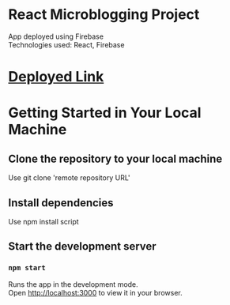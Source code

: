 # React Microblogging Project

App deployed using Firebase\
Technologies used: React, Firebase

# [Deployed Link](https://micro-blogging-project-b48cb.web.app/)

# Getting Started in Your Local Machine

## Clone the repository to your local machine

Use git clone 'remote repository URL'

## Install dependencies

Use npm install script

## Start the development server

### `npm start`

Runs the app in the development mode.\
Open [http://localhost:3000](http://localhost:3000) to view it in your browser.
